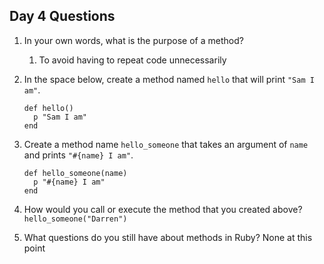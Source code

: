 ## Day 4 Questions

1. In your own words, what is the purpose of a method?
   1. To avoid having to repeat code unnecessarily

1. In the space below, create a method named `hello` that will print `"Sam I am"`.
   ```
   def hello()
     p "Sam I am"
   end
   ```

1. Create a method name `hello_someone` that takes an argument of `name` and prints `"#{name} I am"`.
   ```
   def hello_someone(name)
     p "#{name} I am"
   end
   ```

1. How would you call or execute the method that you created above?
   `hello_someone("Darren")`

1. What questions do you still have about methods in Ruby?
   None at this point
